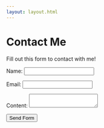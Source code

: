 ```yaml
---
layout: layout.html
---
```


# Contact Me

Fill out this form to contact with me!

<form method="POST" action="https://formsubmit.co/7b3e890575db30c7d63fc4abe98f26e9">
    <input type="hidden" name="_subject" value="New contact submission from the Blog!">
    <input type="hidden" name="_next" value="https://justablog.netlify.app/thankyou/">
    <p>
        <label>
            Name:
            <input type="text" name="name" >
        </label>
    </p>
    <p>
        <label for="email">
            Email:
        </label>
        <input type="email" name="email"/>
    </p>
    <p>
        <label for="content">Content:</label>
        <textarea name="content" id="content"></textarea>
    </p>
    <input type="submit" value="Send Form">
</form>